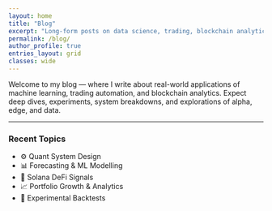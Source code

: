 ```yaml
---
layout: home
title: "Blog"
excerpt: "Long-form posts on data science, trading, blockchain analytics, and experimentation."
permalink: /blog/
author_profile: true
entries_layout: grid
classes: wide
---
```


Welcome to my blog — where I write about real-world applications of machine learning, trading automation, and blockchain analytics. Expect deep dives, experiments, system breakdowns, and explorations of alpha, edge, and data.

---

### Recent Topics
- ⚙️ Quant System Design
- 📊 Forecasting & ML Modelling
- 🧠 Solana DeFi Signals
- 📈 Portfolio Growth & Analytics
- 🧪 Experimental Backtests

